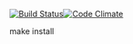 [![Build Status](https://travis-ci.org/svidersky/project-lvl2-s70.svg?branch=master)](https://travis-ci.org/svidersky/project-lvl2-s70)[![Code Climate](https://codeclimate.com/github/codeclimate/codeclimate/badges/gpa.svg)](https://codeclimate.com/github/svidersky/project-lvl2-s70)

make install
